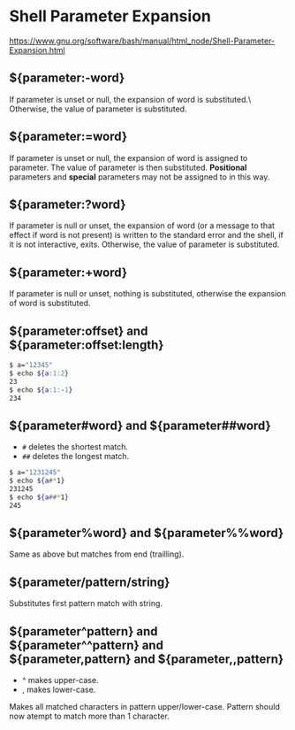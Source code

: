 # Shell Parameter Expansion

https://www.gnu.org/software/bash/manual/html_node/Shell-Parameter-Expansion.html

## ${parameter:-word}

If parameter is unset or null, the expansion of word is substituted.\\
Otherwise, the value of parameter is substituted.

## ${parameter:=word}

If parameter is unset or null, the expansion of word is assigned to parameter.
The value of parameter is then substituted. **Positional** parameters and **special**
parameters may not be assigned to in this way.

## ${parameter:?word}

If parameter is null or unset, the expansion of word (or a message to that
effect if word is not present) is written to the standard error and the shell,
if it is not interactive, exits. Otherwise, the value of parameter is
substituted.

## ${parameter:+word}

If parameter is null or unset, nothing is substituted, otherwise the expansion
of word is substituted.

## ${parameter:offset} and ${parameter:offset:length}

```bash
$ a="12345"
$ echo ${a:1:2}
23
$ echo ${a:1:-1}
234
```

## ${parameter#word} and ${parameter##word}

  * `#` deletes the shortest match.
  * `##` deletes the longest match.

```bash
$ a="1231245"
$ echo ${a#*1}
231245
$ echo ${a##*1}
245
```

## ${parameter%word} and ${parameter%%word}

Same as above but matches from end (trailling).

## ${parameter/pattern/string}

Substitutes first pattern match with string.

## ${parameter^pattern} and ${parameter^^pattern} and \${parameter,pattern} and \${parameter,,pattern}

  * ^ makes upper-case.
  * , makes lower-case.

Makes all matched characters in pattern upper/lower-case. Pattern should now atempt to match more than 1 character. 
